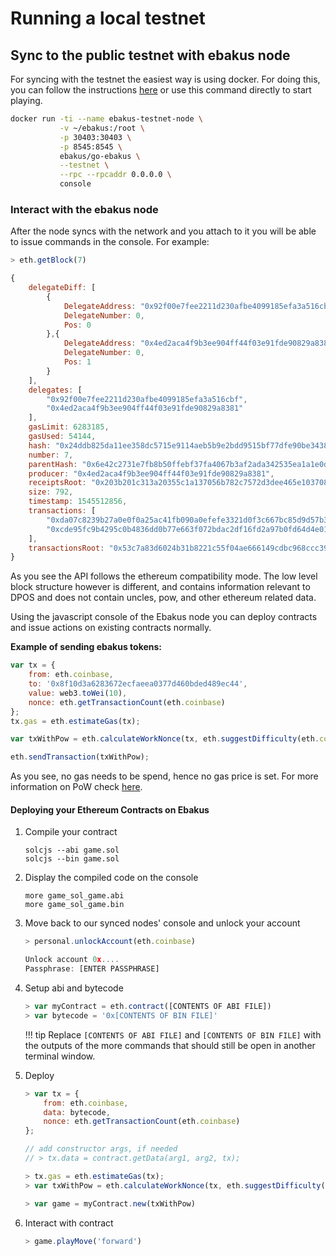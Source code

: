 # Running a local testnet

## Sync to the public testnet with ebakus node

For syncing with the testnet the easiest way is using docker. For doing this, you can follow the instructions [here](./the-ebakus-development-stack/ebakus-node.md#sync-with-the-ebakus-test-network) or use this command directly to start playing.

```bash
docker run -ti --name ebakus-testnet-node \
           -v ~/ebakus:/root \
           -p 30403:30403 \
           -p 8545:8545 \
           ebakus/go-ebakus \
           --testnet \
           --rpc --rpcaddr 0.0.0.0 \
           console
```

### Interact with the ebakus node

After the node syncs with the network and you attach to it you will be able to issue commands in the console. For example:

```js
> eth.getBlock(7)

{
    delegateDiff: [
        {
            DelegateAddress: "0x92f00e7fee2211d230afbe4099185efa3a516cbf",
            DelegateNumber: 0,
            Pos: 0
        },{
            DelegateAddress: "0x4ed2aca4f9b3ee904ff44f03e91fde90829a8381",
            DelegateNumber: 0,
            Pos: 1
        }
    ],
    delegates: [
        "0x92f00e7fee2211d230afbe4099185efa3a516cbf",
        "0x4ed2aca4f9b3ee904ff44f03e91fde90829a8381"
    ],
    gasLimit: 6283185,
    gasUsed: 54144,
    hash: "0x24ddb825da11ee358dc5715e9114aeb5b9e2bdd9515bf77dfe90be34388a9685",
    number: 7,
    parentHash: "0x6e42c2731e7fb8b50ffebf37fa4067b3af2ada342535ea1a1e0d5ea97dcaa1e1",
    producer: "0x4ed2aca4f9b3ee904ff44f03e91fde90829a8381",
    receiptsRoot: "0x203b201c313a20355c1a137056b782c7572d3dee465e103708045cf33dbc8c95",
    size: 792,
    timestamp: 1545512856,
    transactions: [
        "0xda07c8239b27a0e0f0a25ac41fb090a0efefe3321d0f3c667bc85d9d57b3e6b9",
        "0xcde95fc9b4295c0b4836dd0b77e663f072bdac2df16fd2a97b0fd64d4e016be9"
    ],
    transactionsRoot: "0x53c7a83d6024b31b8221c55f04ae666149cdbc968ccc39d2dd1481bd0affb13f"
}
```

As you see the API follows the ethereum compatibility mode. The low level block structure however is different, and contains information relevant to DPOS and does not contain uncles, pow, and other ethereum related data.

Using the javascript console of the Ebakus node you can deploy contracts and issue actions on existing contracts normally.

**Example of sending ebakus tokens:**

```js
var tx = {
    from: eth.coinbase,
    to: '0x8f10d3a6283672ecfaeea0377d460bded489ec44',
    value: web3.toWei(10),
    nonce: eth.getTransactionCount(eth.coinbase)
};
tx.gas = eth.estimateGas(tx);

var txWithPow = eth.calculateWorkNonce(tx, eth.suggestDifficulty(eth.coinbase));

eth.sendTransaction(txWithPow);
```

As you see, no gas needs to be spend, hence no gas price is set. For more information on PoW check [here](./proof-of-work.md).

#### Deploying your Ethereum Contracts on Ebakus

1. Compile your contract

    ```shell
    solcjs --abi game.sol
    solcjs --bin game.sol
    ```

2. Display the compiled code on the console

    ```shell
    more game_sol_game.abi
    more game_sol_game.bin
    ```

3. Move back to our synced nodes' console and unlock your account

    ```js
    > personal.unlockAccount(eth.coinbase)

    Unlock account 0x....
    Passphrase: [ENTER PASSPHRASE]
    ```

4. Setup abi and bytecode

    ```js
    > var myContract = eth.contract([CONTENTS OF ABI FILE])
    > var bytecode = '0x[CONTENTS OF BIN FILE]'
    ```

    !!! tip
        Replace `[CONTENTS OF ABI FILE]` and `[CONTENTS OF BIN FILE]` with the outputs of the more commands that should still be open in another terminal window.

5. Deploy

    ```js
    > var tx = {
        from: eth.coinbase,
        data: bytecode,
        nonce: eth.getTransactionCount(eth.coinbase)
    };

    // add constructor args, if needed
    // > tx.data = contract.getData(arg1, arg2, tx);

    > tx.gas = eth.estimateGas(tx);
    > var txWithPow = eth.calculateWorkNonce(tx, eth.suggestDifficulty(eth.coinbase));

    > var game = myContract.new(txWithPow)
    ```

6. Interact with contract

    ```js
    > game.playMove('forward')
    ```
